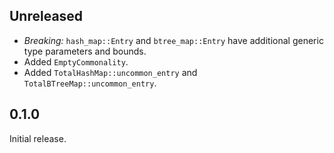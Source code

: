 ## Unreleased

- *Breaking:* `hash_map::Entry` and `btree_map::Entry` have additional generic type parameters and
  bounds.
- Added `EmptyCommonality`.
- Added `TotalHashMap::uncommon_entry` and `TotalBTreeMap::uncommon_entry`.

## 0.1.0

Initial release.
